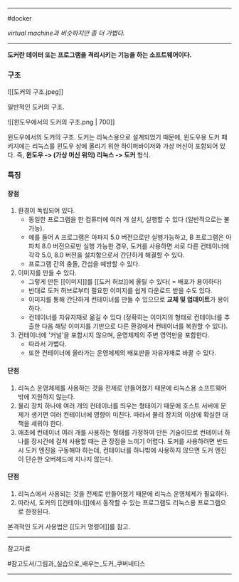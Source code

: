 
---

#docker

*virtual machine과 비슷하지만 좀 더 가볍다.*

---

**도커란 데이터 또는 프로그램을 격리시키는 기능을 하는 소프트웨어이다.**

### 구조

![[도커의 구조.jpeg]]

일반적인 도커의 구조.

![[윈도우에서의 도커의 구조.png | 700]]

윈도우에서의 도커의 구조. 도커는 리눅스용으로 설계되었기 때문에, 윈도우용 도커 패키지에는 리눅스를 윈도우 상에 올리기 위한 하이퍼바이저와 가상 머신이 포함되어 있다. 즉, **윈도우 -> (가상 머신 위의) 리눅스 -> 도커** 형식.

### 특징

#### 장점

1. 환경이 독립되어 있다.
	- 동일한 프로그램을 한 컴퓨터에 여러 개 설치, 실행할 수 있다 (일반적으로는 불가능).
	- 예를 들어 A 프로그램은 아파지 5.0 버전으로만 실행가능하고, B 프로그램은 아파치 8.0 버전으로만 실행 가능한 경우, 도커를 사용하면 서로 다른 컨테이너에 각각 5.0, 8.0 버전을 설치함으로서 간단하게 해결할 수 있다.
	- 프로그램 간의 충돌, 간섭을 예방할 수 있다.
2. 이미지를 만들 수 있다.
	- 그렇게 만든 [[이미지]]를 [[도커 허브]]에 올릴 수 있다( = 배포가 용이하다)
	- 반대로 도커 허브로부터 필요한 이미지를 쉽게 다운로드 받을 수도 있다.
	- 이미지를 통해 간단하게 컨테이너를 만들 수 있으므로 **교체 및 업데이트**가 용이하다.
	- 컨테이너를 자유자재로 옮길 수 있다 (정확히는 이미지의 형태로 컨테이너를 추출한 다음 해당 이미지를 기반으로 다른 환경에서 컨테이너를 복원할 수 있다).
3. 컨테이너에 '커널'을 포함시지 않으며, 운영체제의 주변 영역만을 포함한다.
	- 따라서 가볍다.
	- 또한 컨테이너에 올라가는 운영체제의 배포판을 자유자재로 바꿀 수 있다.

#### 단점

1. 리눅스 운영체제를 사용하는 것을 전제로 만들어졌기 때문에 리눅스용 소프트웨어 밖에 지원하지 않는다.
2. 물리 장치 하나에 여러 개의 컨테이너를 띄우는 형태이기 때문에 호스트 서버에 문제가 생기면 여러 컨테이너에 영향이 미친다. 따라서 물리 장치의 이상에 확실한 대책을 세워야 한다.
3. 애초에 컨테이너 여러 개를 사용하는 형태를 가정하여 만든 기술이므로 컨테이너 하나를 장시간에 걸쳐 사용할 때는 큰 장점을 느끼기 어렵다. 도커를 사용하려면 반드시 도커 엔진을 구동해야 하는데, 컨테이너를 하나밖에 사용하지 않으면 도커 엔진이 단순한 오버헤드에 지나지 않는다.

#### 단점

1. 리눅스에서 사용되는 것을 전제로 만들어졌기 때문에 리눅스 운영체제가 필요하다.
2. 따라서, 도커의 [[컨테이너]]에서 동작할 수 있는 프로그램도 리눅스용 프로그램으로 한정된다.

본격적인 도커 사용법은 [[도커 명령어]]를 참고.

---

참고자료

#참고도서/그림과_실습으로_배우는_도커_쿠버네티스 

---
